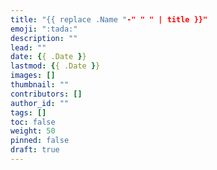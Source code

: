 ```yaml
---
title: "{{ replace .Name "-" " " | title }}"
emoji: ":tada:"
description: ""
lead: ""
date: {{ .Date }}
lastmod: {{ .Date }}
images: []
thumbnail: ""
contributors: []
author_id: ""
tags: []
toc: false
weight: 50
pinned: false
draft: true
---
```

